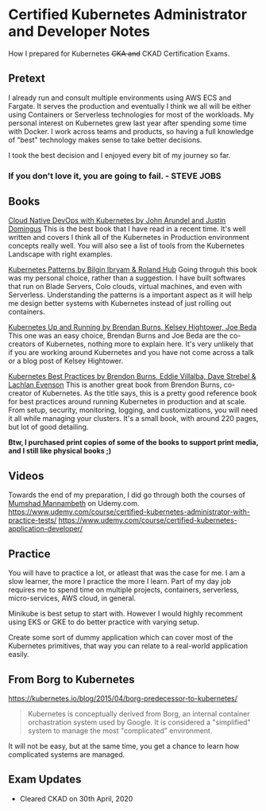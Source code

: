 # Certified Kubernetes Administrator and Developer Notes
How I prepared for Kubernetes ~~CKA and~~ CKAD Certification Exams.

## Pretext
I already run and consult multiple environments using AWS ECS and Fargate. It serves the production and eventually I think we all will be either using Containers or Serverless technologies for most of the workloads. My personal interest on Kubernetes grew last year after spending some time with Docker. I work across teams and products, so having a full knowledge of "best" technology makes sense to take better decisions. 

I took the best decision and I enjoyed every bit of my journey so far. 

### If you don't love it, you are going to fail. - STEVE JOBS

## Books

[Cloud Native DevOps with Kubernetes by John Arundel and Justin Domingus](https://www.amazon.in/Cloud-Native-DevOps-Kubernetes-Arundel/dp/1492040762/ref=sr_1_2?crid=3JJ9LAE2E6L4W&keywords=cloud+native+devops+with+kubernetes&qid=1581853061&sprefix=cloud+native+dev%2Caps%2C280&sr=8-2) This is the best book that I have read in a recent time. It's well written and covers I think all of the Kubernetes in Production environment concepts really well. You will also see a list of tools from the Kubernetes Landscape with right examples. 

[Kubernetes Patterns by Bilgin Ibryam & Roland Hub](https://www.amazon.in/Kubernetes-Patterns-Bilgin-Ibryam/dp/1492050288/ref=sr_1_1?crid=1UW6WTYF33K2&keywords=kubernetes+patterns&qid=1581853405&sprefix=kubernetes+patt%2Caps%2C262&sr=8-1) Going throguh this book was my personal choice, rather than a suggestion. I have built softwares that run on Blade Servers, Colo clouds, virtual machines, and even with Serverless. Understanding the patterns is a important aspect as it will help me design better systems with Kubernetes instead of just rolling out containers. 

[Kubernetes Up and Running by Brendan Burns, Kelsey Hightower, Joe Beda](https://www.amazon.in/Kubernetes-Running-Future-Infrastructure-Second/dp/935213916X/ref=sr_1_1?crid=3J5CNJZIT350&keywords=kubernetes+up+and+running&qid=1581853574&sprefix=kubernetes+up%2Caps%2C274&sr=8-1) This one was an easy choice, Brendan Burns and Joe Beda are the co-creators of Kubernetes, nothing more to explain here. It's very unlikely that if you are working around Kubernetes and you have not come across a talk or a blog post of Kelsey Hightower.  

[Kubernetes Best Practices by Brendon Burns, Eddie Villalba, Dave Strebel & Lachlan Evenson](https://www.amazon.in/Kubernetes-Best-Practices-Blueprints-Applications/dp/9352139364/) This is another great book from Brendon Burns, co-creator of Kubernetes. As the title says, this is a pretty good reference book for best practices around running Kubernetes in production and at scale. From setup, security, monitoring, logging, and customizations, you will need it all while managing your clusters. It's a small book, with around 220 pages, but lot of good detailing. 

**Btw, I purchased print copies of some of the books to support print media, and I still like physical books ;)**

## Videos

Towards the end of my preparation, I did go through both the courses of [Mumshad Mannambeth](https://www.udemy.com/user/mumshad-mannambeth/) on Udemy.com. 
https://www.udemy.com/course/certified-kubernetes-administrator-with-practice-tests/
https://www.udemy.com/course/certified-kubernetes-application-developer/

## Practice 

You will have to practice a lot, or atleast that was the case for me. I am a slow learner, the more I practice the more I learn. Part of my day job requires me to spend time on multiple projects, containers, serverless, micro-services, AWS cloud, in general. 

Minikube is best setup to start with. However I would highly recomment using EKS or GKE to do better practice with varying setup. 

Create some sort of dummy application which can cover most of the Kubernetes primitives, that way you can relate to a real-world application easily. 

## From Borg to Kubernetes 
https://kubernetes.io/blog/2015/04/borg-predecessor-to-kubernetes/
> Kubernetes is conceptually derived from Borg, an internal container orchastration system used by Google. It is considered a "simplified" system to manage the most "complicated" environment. 

It will not be easy, but at the same time, you get a chance to learn how complicated systems are managed.

## Exam Updates

*  Cleared CKAD on 30th April, 2020
